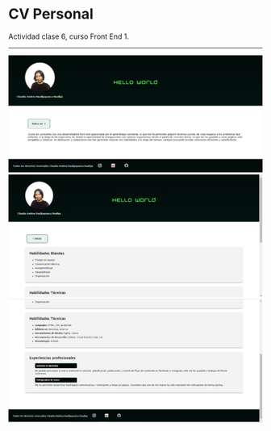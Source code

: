 # CV Personal

Actividad clase 6, curso Front End 1.

***

![Index](./img/Index.PNG)
![SobreMi](./img/SobreMi1.PNG)
![SobreMi](./img/SobreMi2.PNG)